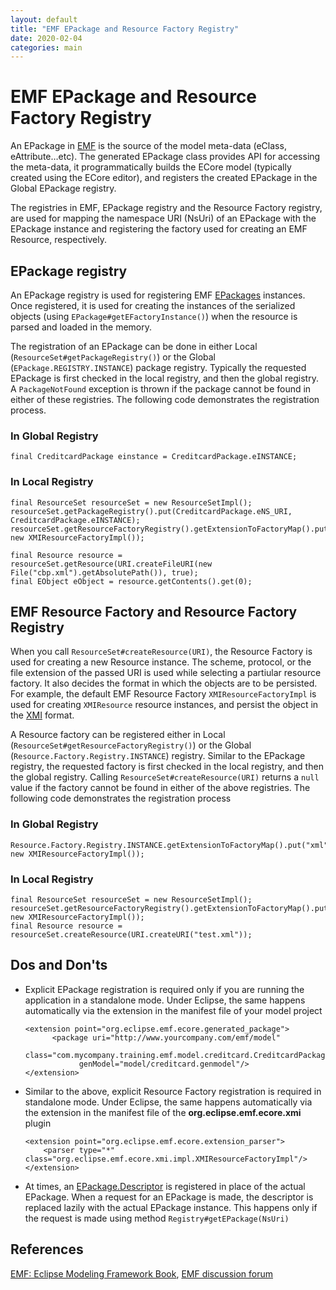 ```yaml
---
layout: default
title: "EMF EPackage and Resource Factory Registry"
date: 2020-02-04
categories: main
---
```


# **EMF EPackage and Resource Factory Registry**

An EPackage in [EMF](https://www.eclipse.org/modeling/emf/) is the source of the model meta-data (eClass, eAttribute…etc). The generated EPackage class provides API for accessing the meta-data, it programmatically builds the ECore model (typically created using the ECore editor), and registers the created EPackage in the Global EPackage registry.

The registries in EMF, EPackage registry and the Resource Factory registry, are used for mapping the namespace URI (NsUri) of an EPackage with the EPackage instance and registering the factory used for creating an EMF Resource, respectively.

## EPackage registry

An EPackage registry is used for registering EMF [EPackages](https://download.eclipse.org/modeling/emf/emf/javadoc/2.5.0/org/eclipse/emf/ecore/EPackage.html) instances. Once registered, it is used for creating the instances of the serialized objects (using `EPackage#getEFactoryInstance()`) when the resource is parsed and loaded in the memory.

The registration of an EPackage can be done in either Local (`ResourceSet#getPackageRegistry()`) or the Global (`EPackage.REGISTRY.INSTANCE`) package registry. Typically the requested EPackage is first checked in the local registry, and then the global registry. A `PackageNotFound` exception is thrown if the package cannot be found in either of these registries. The following code demonstrates the registration process.

### In Global Registry

```
final CreditcardPackage einstance = CreditcardPackage.eINSTANCE;
```

### In Local Registry

```
final ResourceSet resourceSet = new ResourceSetImpl();
resourceSet.getPackageRegistry().put(CreditcardPackage.eNS_URI, CreditcardPackage.eINSTANCE);
resourceSet.getResourceFactoryRegistry().getExtensionToFactoryMap().put("xml", new XMIResourceFactoryImpl());

final Resource resource = resourceSet.getResource(URI.createFileURI(new File("cbp.xml").getAbsolutePath()), true);
final EObject eObject = resource.getContents().get(0);
```

## EMF Resource Factory and Resource Factory Registry

When you call `ResourceSet#createResource(URI)`, the Resource Factory is used for creating a new Resource instance. The scheme, protocol, or the file extension of the passed URI is used while selecting a partiular resource factory. It also decides the format in which the objects are to be persisted. For example, the default EMF Resource Factory `XMIResourceFactoryImpl` is used for creating `XMIResource` resource instances, and persist the object in the [XMI](https://www.omg.org/spec/XMI/About-XMI/) format.

A Resource factory can be registered either in Local (`ResourceSet#getResourceFactoryRegistry()`) or the Global (`Resource.Factory.Registry.INSTANCE`) registry. Similar to the EPackage registry, the requested factory is first checked in the local registry, and then the global registry. Calling `ResourceSet#createResource(URI)` returns a `null` value if the factory cannot be found in either of the above registries. The following code demonstrates the registration process

### In Global Registry

```
Resource.Factory.Registry.INSTANCE.getExtensionToFactoryMap().put("xml", new XMIResourceFactoryImpl());
```

### In Local Registry

```
final ResourceSet resourceSet = new ResourceSetImpl();
resourceSet.getResourceFactoryRegistry().getExtensionToFactoryMap().put("xml", new XMIResourceFactoryImpl());
final Resource resource = resourceSet.createResource(URI.createURI("test.xml"));
```

## Dos and Don'ts

- Explicit EPackage registration is required only if you are running the application in a standalone mode. Under Eclipse, the same happens automatically via the extension in the manifest file of your model project

  ```
  <extension point="org.eclipse.emf.ecore.generated_package">
        <package uri="http://www.yourcompany.com/emf/model"
              class="com.mycompany.training.emf.model.creditcard.CreditcardPackage"
              genModel="model/creditcard.genmodel"/>
  </extension>
  ```

- Similar to the above, explicit Resource Factory registration is required in standalone mode. Under Eclipse, the same happens automatically via the extension in the manifest file of the **org.eclipse.emf.ecore.xmi** plugin

  ```
  <extension point="org.eclipse.emf.ecore.extension_parser">
      <parser type="*" class="org.eclipse.emf.ecore.xmi.impl.XMIResourceFactoryImpl"/>
  </extension>
  ```

- At times, an [EPackage.Descriptor](https://download.eclipse.org/modeling/emf/emf/javadoc/2.9.0/org/eclipse/emf/ecore/EPackage.Descriptor.html) is registered in place of the actual EPackage. When a request for an EPackage is made, the descriptor is replaced lazily with the actual EPackage instance. This happens only if the request is made using method `Registry#getEPackage(NsUri)`

## References

[EMF: Eclipse Modeling Framework Book](https://www.amazon.com/EMF-Eclipse-Modeling-Framework-2nd/dp/0321331885),
[EMF discussion forum](https://www.eclipse.org/forums/index.php?t=thread&frm_id=108)
